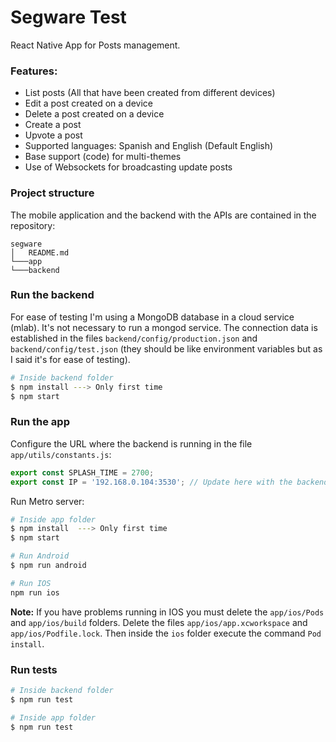 # Segware Test

React Native App for Posts management.

### Features:

* List posts (All that have been created from different devices)
* Edit a post created on a device
* Delete a post created on a device
* Create a post
* Upvote a post
* Supported languages: Spanish and English (Default English)
* Base support (code) for multi-themes
* Use of Websockets for broadcasting update posts

### Project structure

The mobile application and the backend with the APIs are contained in the repository:
```
segware
│   README.md
└───app
└───backend
```

### Run the backend

For ease of testing I'm using a MongoDB database in a cloud service (mlab). It's not necessary to run a mongod service. The connection data is established in the files `backend/config/production.json` and `backend/config/test.json` (they should be like environment variables but as I said it's for ease of testing).

```bash
# Inside backend folder
$ npm install ---> Only first time
$ npm start
```

### Run the app

Configure the URL where the backend is running in the file `app/utils/constants.js`:

```javascript
export const SPLASH_TIME = 2700;
export const IP = '192.168.0.104:3530'; // Update here with the backend IP
```

Run Metro server:

```bash
# Inside app folder
$ npm install  ---> Only first time
$ npm start

# Run Android
$ npm run android

# Run IOS
npm run ios
```

**Note:**
If you have problems running in IOS you must delete the `app/ios/Pods` and `app/ios/build` folders. Delete the files `app/ios/app.xcworkspace` and `app/ios/Podfile.lock`. Then inside the `ios` folder execute the command `Pod install`.

### Run tests

```bash
# Inside backend folder
$ npm run test

# Inside app folder
$ npm run test
```